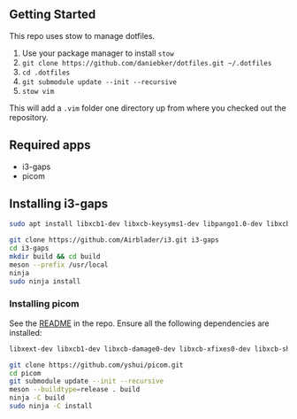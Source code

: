 ## Getting Started

This repo uses stow to manage dotfiles.

1. Use your package manager to install `stow`
2. `git clone https://github.com/daniebker/dotfiles.git ~/.dotfiles`
3. `cd .dotfiles`
4. `git submodule update --init --recursive`
5. `stow vim`

This will add a `.vim` folder one directory up from where you checked out the repository.

## Required apps

- i3-gaps
- picom

## Installing i3-gaps 

``` sh
sudo apt install libxcb1-dev libxcb-keysyms1-dev libpango1.0-dev libxcb-util0-dev libxcb-icccm4-dev libyajl-dev libstartup-notification0-dev libxcb-randr0-dev libev-dev libxcb-cursor-dev libxcb-xinerama0-dev libxcb-xkb-dev libxkbcommon-dev libxkbcommon-x11-dev xutils-dev libxcb-shape0-dev autoconf
```

``` sh
git clone https://github.com/Airblader/i3.git i3-gaps
cd i3-gaps
mkdir build && cd build
meson --prefix /usr/local
ninja
sudo ninja install
```

### Installing picom

See the [README](https://github.com/yshui/picom) in the repo. 
Ensure all the following dependencies are installed:

``` sh
libxext-dev libxcb1-dev libxcb-damage0-dev libxcb-xfixes0-dev libxcb-shape0-dev libxcb-render-util0-dev libxcb-render0-dev libxcb-randr0-dev libxcb-composite0-dev libxcb-image0-dev libxcb-present-dev libxcb-xinerama0-dev libxcb-glx0-dev libpixman-1-dev libdbus-1-dev libconfig-dev libgl1-mesa-dev libpcre2-dev libpcre3-dev libevdev-dev uthash-dev libev-dev libx11-xcb-dev meson
```

``` sh
git clone https://github.com/yshui/picom.git 
cd picom
git submodule update --init --recursive
meson --buildtype=release . build
ninja -C build
sudo ninja -C install
```

